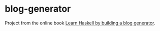# blog-generator

Project from the online book [Learn Haskell by building a blog generator](https://learn-haskell.blog/).
